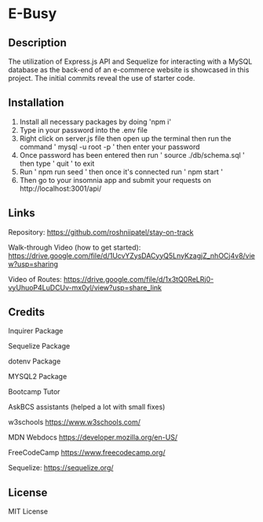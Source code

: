 # E-Busy

## Description
The utilization of Express.js API and Sequelize for interacting with a MySQL database as the back-end of an e-commerce website is showcased in this project. The initial commits reveal the use of starter code.

## Installation
1. Install all necessary packages by doing 'npm i'
2. Type in your password into the .env file
3. Right click on server.js file then open up the terminal then run the command ' mysql -u root -p ' then enter your password 
4. Once password has been entered then run ' source ./db/schema.sql ' then type ' quit ' to exit
5. Run ' npm run seed ' then once it's connected run ' npm start '
6. Then go to your insomnia app and submit your requests on http://localhost:3001/api/

## Links
Repository: https://github.com/roshniipatel/stay-on-track 

Walk-through Video (how to get started): https://drive.google.com/file/d/1UcvYZysDACyyQ5LnyKzagjZ_nhOCj4v8/view?usp=sharing 

Video of Routes: https://drive.google.com/file/d/1x3tQ0ReLRj0-vyUhuoP4LuDCUv-mx0yl/view?usp=share_link 

## Credits
Inquirer Package

Sequelize Package

dotenv Package

MYSQL2 Package

Bootcamp Tutor 

AskBCS assistants (helped a lot with small fixes)

w3schools https://www.w3schools.com/

MDN Webdocs https://developer.mozilla.org/en-US/

FreeCodeCamp https://www.freecodecamp.org/

Sequelize: https://sequelize.org/ 

## License
MIT License
